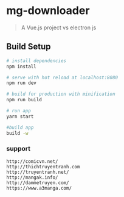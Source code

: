 # mg-downloader

> A Vue.js project vs electron js

## Build Setup

``` bash
# install dependencies
npm install

# serve with hot reload at localhost:8080
npm run dev

# build for production with minification
npm run build

# run app 
yarn start

#build app
build -w
```
### support
```
http://comicvn.net/
http://thichtruyentranh.com
http://truyentranh.net/
http://mangak.info/
http://dammetruyen.com/
https://www.a3manga.com/
```

